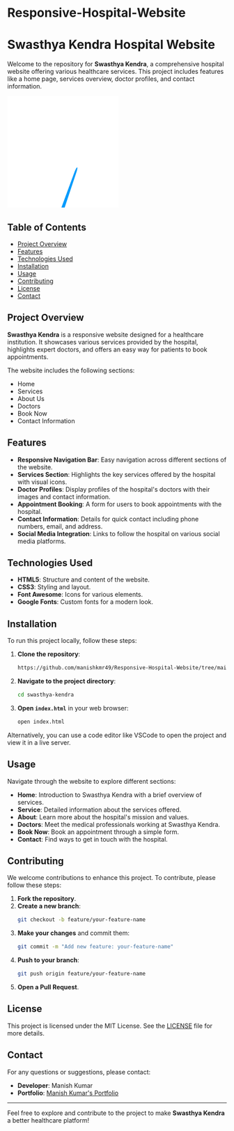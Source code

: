 # Responsive-Hospital-Website
# Swasthya Kendra Hospital Website

Welcome to the repository for **Swasthya Kendra**, a comprehensive hospital website offering various healthcare services. This project includes features like a home page, services overview, doctor profiles, and contact information.

![Swasthya Kendra](image/home.gif)

## Table of Contents

- [Project Overview](#project-overview)
- [Features](#features)
- [Technologies Used](#technologies-used)
- [Installation](#installation)
- [Usage](#usage)
- [Contributing](#contributing)
- [License](#license)
- [Contact](#contact)

## Project Overview

**Swasthya Kendra** is a responsive website designed for a healthcare institution. It showcases various services provided by the hospital, highlights expert doctors, and offers an easy way for patients to book appointments.

The website includes the following sections:
- Home
- Services
- About Us
- Doctors
- Book Now
- Contact Information

## Features

- **Responsive Navigation Bar**: Easy navigation across different sections of the website.
- **Services Section**: Highlights the key services offered by the hospital with visual icons.
- **Doctor Profiles**: Display profiles of the hospital's doctors with their images and contact information.
- **Appointment Booking**: A form for users to book appointments with the hospital.
- **Contact Information**: Details for quick contact including phone numbers, email, and address.
- **Social Media Integration**: Links to follow the hospital on various social media platforms.

## Technologies Used

- **HTML5**: Structure and content of the website.
- **CSS3**: Styling and layout.
- **Font Awesome**: Icons for various elements.
- **Google Fonts**: Custom fonts for a modern look.

## Installation

To run this project locally, follow these steps:

1. **Clone the repository**:
    ```bash
    https://github.com/manishkmr49/Responsive-Hospital-Website/tree/main
    ```

2. **Navigate to the project directory**:
    ```bash
    cd swasthya-kendra
    ```

3. **Open `index.html`** in your web browser:
    ```bash
    open index.html
    ```

Alternatively, you can use a code editor like VSCode to open the project and view it in a live server.

## Usage

Navigate through the website to explore different sections:

- **Home**: Introduction to Swasthya Kendra with a brief overview of services.
- **Service**: Detailed information about the services offered.
- **About**: Learn more about the hospital's mission and values.
- **Doctors**: Meet the medical professionals working at Swasthya Kendra.
- **Book Now**: Book an appointment through a simple form.
- **Contact**: Find ways to get in touch with the hospital.

## Contributing

We welcome contributions to enhance this project. To contribute, please follow these steps:

1. **Fork the repository**.
2. **Create a new branch**:
    ```bash
    git checkout -b feature/your-feature-name
    ```
3. **Make your changes** and commit them:
    ```bash
    git commit -m "Add new feature: your-feature-name"
    ```
4. **Push to your branch**:
    ```bash
    git push origin feature/your-feature-name
    ```
5. **Open a Pull Request**.

## License

This project is licensed under the MIT License. See the [LICENSE](LICENSE) file for more details.

## Contact

For any questions or suggestions, please contact:

- **Developer**: Manish Kumar
- **Portfolio**: [Manish Kumar's Portfolio](https://manish-kumar-portfolio-website.netlify.app/)

---

Feel free to explore and contribute to the project to make **Swasthya Kendra** a better healthcare platform!
